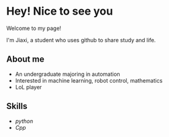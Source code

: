 # Hey! Nice to see you

Welcome to my page!

I'm Jiaxi, a student who uses github to share study and life.

## About me

* An undergraduate majoring in automation
* Interested in machine learning, robot control, mathematics
* LoL player

## Skills

* *python*
* *Cpp*



